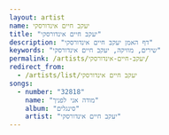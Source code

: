 ```yaml
---
layout: artist
name: יעקב חיים אינדורסקי
title: "יעקב חיים אינדורסקי"
description: "דף האמן יעקב חיים אינדורסקי"
keywords: "שירים, מוזיקה, יעקב חיים אינדורסקי"
permalink: /artists/יעקב-חיים-אינדורסקי/
redirect_from:
  - /artists/list/יעקב חיים אינדורסקי
songs:
  - number: "32818"
    name: "מודה אני לפניך"
    album: "סינגלים"
    artist: "יעקב חיים אינדורסקי"
---
```

